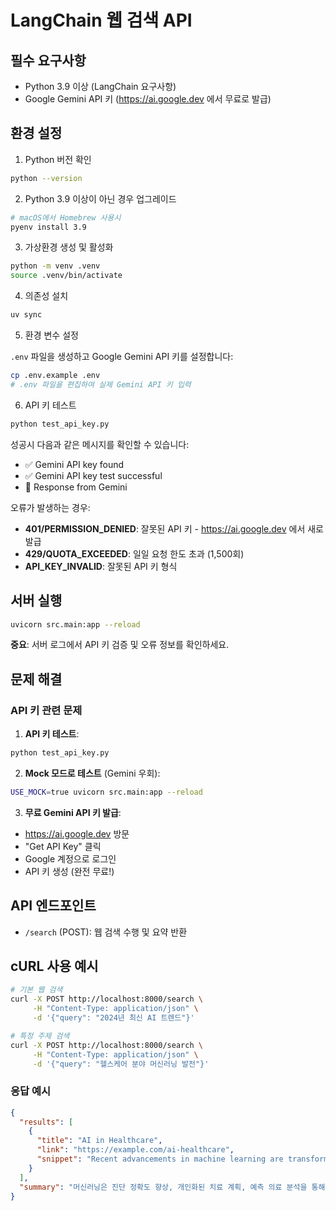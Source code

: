 # LangChain 웹 검색 API

## 필수 요구사항

- Python 3.9 이상 (LangChain 요구사항)
- Google Gemini API 키 (https://ai.google.dev 에서 무료로 발급)

## 환경 설정

1. Python 버전 확인

```bash
python --version
```

2. Python 3.9 이상이 아닌 경우 업그레이드

```bash
# macOS에서 Homebrew 사용시
pyenv install 3.9
```

3. 가상환경 생성 및 활성화

```bash
python -m venv .venv
source .venv/bin/activate
```

4. 의존성 설치

```bash
uv sync
```

5. 환경 변수 설정

`.env` 파일을 생성하고 Google Gemini API 키를 설정합니다:

```bash
cp .env.example .env
# .env 파일을 편집하여 실제 Gemini API 키 입력
```

6. API 키 테스트

```bash
python test_api_key.py
```

성공시 다음과 같은 메시지를 확인할 수 있습니다:

- ✅ Gemini API key found
- ✅ Gemini API key test successful
- 📝 Response from Gemini

오류가 발생하는 경우:

- **401/PERMISSION_DENIED**: 잘못된 API 키 - https://ai.google.dev 에서 새로 발급
- **429/QUOTA_EXCEEDED**: 일일 요청 한도 초과 (1,500회)
- **API_KEY_INVALID**: 잘못된 API 키 형식

## 서버 실행

```bash
uvicorn src.main:app --reload
```

**중요**: 서버 로그에서 API 키 검증 및 오류 정보를 확인하세요.

## 문제 해결

### API 키 관련 문제

1. **API 키 테스트**:

```bash
python test_api_key.py
```

2. **Mock 모드로 테스트** (Gemini 우회):

```bash
USE_MOCK=true uvicorn src.main:app --reload
```

3. **무료 Gemini API 키 발급**:

- https://ai.google.dev 방문
- "Get API Key" 클릭
- Google 계정으로 로그인
- API 키 생성 (완전 무료!)

## API 엔드포인트

- `/search` (POST): 웹 검색 수행 및 요약 반환

## cURL 사용 예시

```bash
# 기본 웹 검색
curl -X POST http://localhost:8000/search \
     -H "Content-Type: application/json" \
     -d '{"query": "2024년 최신 AI 트렌드"}'

# 특정 주제 검색
curl -X POST http://localhost:8000/search \
     -H "Content-Type: application/json" \
     -d '{"query": "헬스케어 분야 머신러닝 발전"}'
```

### 응답 예시

```json
{
  "results": [
    {
      "title": "AI in Healthcare",
      "link": "https://example.com/ai-healthcare",
      "snippet": "Recent advancements in machine learning are transforming healthcare..."
    }
  ],
  "summary": "머신러닝은 진단 정확도 향상, 개인화된 치료 계획, 예측 의료 분석을 통해 헬스케어를 혁신하고 있습니다."
}
```
